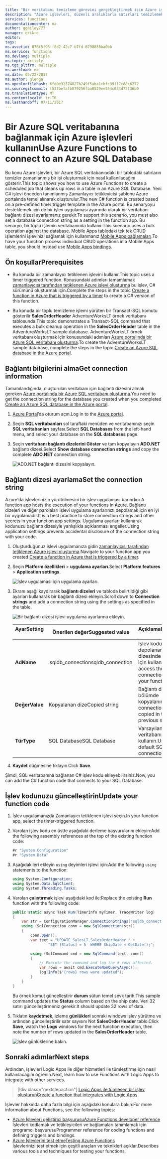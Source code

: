 ```yaml
---
title: "Bir veritabanı temizleme görevini gerçekleştirmek için Azure işlevleri kullanın | Microsoft Docs"
description: "Azure işlevleri, düzenli aralıklarla satırları temizlemek için Azure SQL veritabanına bağlanan bir görev zamanlamak için kullanın."
services: functions
documentationcenter: na
author: ggailey777
manager: erikre
editor: 
tags: 
ms.assetid: 076f5f95-f8d2-42c7-b7fd-6798856ba0bb
ms.service: functions
ms.devlang: multiple
ms.topic: article
ms.tgt_pltfrm: multiple
ms.workload: na
ms.date: 05/22/2017
ms.author: glenga
ms.openlocfilehash: 6fd0e32374827b249f5aba1cbfc39117c88c6272
ms.sourcegitcommit: f537befafb079256fba0529ee554c034d73f36b0
ms.translationtype: MT
ms.contentlocale: tr-TR
ms.lasthandoff: 07/11/2017
---
```

# <a name="use-azure-functions-to-connect-to-an-azure-sql-database"></a><span data-ttu-id="5254c-103">Bir Azure SQL veritabanına bağlanmak için Azure işlevleri kullanın</span><span class="sxs-lookup"><span data-stu-id="5254c-103">Use Azure Functions to connect to an Azure SQL Database</span></span>
<span data-ttu-id="5254c-104">Bu konu Azure işlevleri, bir Azure SQL veritabanındaki bir tablodaki satırların temizler zamanlanmış bir işi oluşturmak için nasıl kullanılacağını gösterir.</span><span class="sxs-lookup"><span data-stu-id="5254c-104">This topic shows you how to use Azure Functions to create a scheduled job that cleans up rows in a table in an Azure SQL Database.</span></span> <span data-ttu-id="5254c-105">Yeni C# işlevi önceden tanımlanmış Zamanlayıcı tetikleyicisi şablonu Azure portalında temel alınarak oluşturulur.</span><span class="sxs-lookup"><span data-stu-id="5254c-105">The new C# function is created based on a pre-defined timer trigger template in the Azure portal.</span></span> <span data-ttu-id="5254c-106">Bu senaryoyu desteklemek için de bir işlev uygulaması ayarında olarak bir veritabanı bağlantı dizesi ayarlamanız gerekir.</span><span class="sxs-lookup"><span data-stu-id="5254c-106">To support this scenario, you must also set a database connection string as a setting in the function app.</span></span> <span data-ttu-id="5254c-107">Bu senaryo, bir toplu işlemin veritabanında kullanır.</span><span class="sxs-lookup"><span data-stu-id="5254c-107">This scenario uses a bulk operation against the database.</span></span> <span data-ttu-id="5254c-108">Mobile Apps tablodaki tek tek CRUD işlemlerini işlevinizi sağlamak için kullanmanız [Mobile Apps bağlamaları](functions-bindings-mobile-apps.md).</span><span class="sxs-lookup"><span data-stu-id="5254c-108">To have your function process individual CRUD operations in a Mobile Apps table, you should instead use [Mobile Apps bindings](functions-bindings-mobile-apps.md).</span></span>

## <a name="prerequisites"></a><span data-ttu-id="5254c-109">Ön koşullar</span><span class="sxs-lookup"><span data-stu-id="5254c-109">Prerequisites</span></span>

+ <span data-ttu-id="5254c-110">Bu konuda bir zamanlayıcı tetiklenen işlevini kullanır.</span><span class="sxs-lookup"><span data-stu-id="5254c-110">This topic uses a timer triggered function.</span></span> <span data-ttu-id="5254c-111">Konusundaki adımları tamamlamak [zamanlayıcısı tarafından tetiklenen Azure işlevi oluşturma](functions-create-scheduled-function.md) bu işlev, C# sürümünü oluşturmak için.</span><span class="sxs-lookup"><span data-stu-id="5254c-111">Complete the steps in the topic [Create a function in Azure that is triggered by a timer](functions-create-scheduled-function.md) to create a C# version of this function.</span></span>   

+ <span data-ttu-id="5254c-112">Bu konuda bir toplu temizleme işlemi yürüten bir Transact-SQL komutu gösterilir **SalesOrderHeader** AdventureWorksLT örnek veritabanı tablosunda.</span><span class="sxs-lookup"><span data-stu-id="5254c-112">This topic demonstrates a Transact-SQL command that executes a bulk cleanup operation in the **SalesOrderHeader** table in the AdventureWorksLT sample database.</span></span> <span data-ttu-id="5254c-113">AdventureWorksLT örnek veritabanı oluşturmak için konusundaki adımları [Azure portalında bir Azure SQL veritabanı oluşturma](../sql-database/sql-database-get-started-portal.md).</span><span class="sxs-lookup"><span data-stu-id="5254c-113">To create the AdventureWorksLT sample database, complete the steps in the topic [Create an Azure SQL database in the Azure portal](../sql-database/sql-database-get-started-portal.md).</span></span> 

## <a name="get-connection-information"></a><span data-ttu-id="5254c-114">Bağlantı bilgilerini alma</span><span class="sxs-lookup"><span data-stu-id="5254c-114">Get connection information</span></span>

<span data-ttu-id="5254c-115">Tamamlandığında, oluşturulan veritabanı için bağlantı dizesini almak gereken [Azure portalında bir Azure SQL veritabanı oluşturma](../sql-database/sql-database-get-started-portal.md).</span><span class="sxs-lookup"><span data-stu-id="5254c-115">You need to get the connection string for the database you created when you completed [Create an Azure SQL database in the Azure portal](../sql-database/sql-database-get-started-portal.md).</span></span>

1. <span data-ttu-id="5254c-116">[Azure Portal](https://portal.azure.com/)’da oturum açın.</span><span class="sxs-lookup"><span data-stu-id="5254c-116">Log in to the [Azure portal](https://portal.azure.com/).</span></span>
 
3. <span data-ttu-id="5254c-117">Seçin **SQL veritabanları** sol taraftaki menüden ve veritabanınızı seçin **SQL veritabanları** sayfası.</span><span class="sxs-lookup"><span data-stu-id="5254c-117">Select **SQL Databases** from the left-hand menu, and select your database on the **SQL databases** page.</span></span>

4. <span data-ttu-id="5254c-118">Seçin **veritabanı bağlantı dizelerini Göster** ve tam kopyalayın **ADO.NET** bağlantı dizesi.</span><span class="sxs-lookup"><span data-stu-id="5254c-118">Select **Show database connection strings** and copy the complete **ADO.NET** connection string.</span></span>

    ![ADO.NET bağlantı dizesini kopyalayın.](./media/functions-scenario-database-table-cleanup/adonet-connection-string.png)

## <a name="set-the-connection-string"></a><span data-ttu-id="5254c-120">Bağlantı dizesi ayarlama</span><span class="sxs-lookup"><span data-stu-id="5254c-120">Set the connection string</span></span> 

<span data-ttu-id="5254c-121">Azure'da işlevlerinizin yürütülmesini bir işlev uygulaması barındırır.</span><span class="sxs-lookup"><span data-stu-id="5254c-121">A function app hosts the execution of your functions in Azure.</span></span> <span data-ttu-id="5254c-122">Bağlantı dizeleri ve diğer parolaları işlevi uygulama ayarlarınızı depolamak için en iyi bir uygulamadır.</span><span class="sxs-lookup"><span data-stu-id="5254c-122">It is a best practice to store connection strings and other secrets in your function app settings.</span></span> <span data-ttu-id="5254c-123">Uygulama ayarları kullanarak kodunuzu bağlantı dizesiyle yanlışlıkla açıklanması engeller.</span><span class="sxs-lookup"><span data-stu-id="5254c-123">Using application settings prevents accidental disclosure of the connection string with your code.</span></span> 

1. <span data-ttu-id="5254c-124">Oluşturduğunuz işlevi uygulamanıza gidin [zamanlayıcısı tarafından tetiklenen Azure işlevi oluşturma](functions-create-scheduled-function.md).</span><span class="sxs-lookup"><span data-stu-id="5254c-124">Navigate to your function app you created [Create a function in Azure that is triggered by a timer](functions-create-scheduled-function.md).</span></span>

2. <span data-ttu-id="5254c-125">Seçin **Platform özellikleri** > **uygulama ayarları**.</span><span class="sxs-lookup"><span data-stu-id="5254c-125">Select **Platform features** > **Application settings**.</span></span>
   
    ![İşlev uygulaması için uygulama ayarları.](./media/functions-scenario-database-table-cleanup/functions-app-service-settings.png)

2. <span data-ttu-id="5254c-127">Ekranı aşağı kaydırarak **bağlantı dizeleri** ve tabloda belirtildiği gibi ayarları kullanarak bir bağlantı dizesi ekleyin.</span><span class="sxs-lookup"><span data-stu-id="5254c-127">Scroll down to **Connection strings** and add a connection string using the settings as specified in the table.</span></span>
   
    ![Bir bağlantı dizesi işlevi uygulama ayarlarına ekleyin.](./media/functions-scenario-database-table-cleanup/functions-app-service-settings-connection-strings.png)

    | <span data-ttu-id="5254c-129">Ayar</span><span class="sxs-lookup"><span data-stu-id="5254c-129">Setting</span></span>       | <span data-ttu-id="5254c-130">Önerilen değer</span><span class="sxs-lookup"><span data-stu-id="5254c-130">Suggested value</span></span> | <span data-ttu-id="5254c-131">Açıklama</span><span class="sxs-lookup"><span data-stu-id="5254c-131">Description</span></span>             | 
    | ------------ | ------------------ | --------------------- | 
    | <span data-ttu-id="5254c-132">**Ad**</span><span class="sxs-lookup"><span data-stu-id="5254c-132">**Name**</span></span>  |  <span data-ttu-id="5254c-133">sqldb_connection</span><span class="sxs-lookup"><span data-stu-id="5254c-133">sqldb_connection</span></span>  | <span data-ttu-id="5254c-134">İşlev kodunuzu depolanan bağlantı dizesinde erişmek için kullanılır.</span><span class="sxs-lookup"><span data-stu-id="5254c-134">Used to access the stored connection string in your function code.</span></span>    |
    | <span data-ttu-id="5254c-135">**Değer**</span><span class="sxs-lookup"><span data-stu-id="5254c-135">**Value**</span></span> | <span data-ttu-id="5254c-136">Kopyalanan dize</span><span class="sxs-lookup"><span data-stu-id="5254c-136">Copied string</span></span>  | <span data-ttu-id="5254c-137">Bağlantı dizesi önceki bölümde kopyalanır.</span><span class="sxs-lookup"><span data-stu-id="5254c-137">Past the connection string you copied in the previous section.</span></span> |
    | <span data-ttu-id="5254c-138">**Tür**</span><span class="sxs-lookup"><span data-stu-id="5254c-138">**Type**</span></span> | <span data-ttu-id="5254c-139">SQL Database</span><span class="sxs-lookup"><span data-stu-id="5254c-139">SQL Database</span></span> | <span data-ttu-id="5254c-140">Varsayılan SQL veritabanı bağlantısı kullanın.</span><span class="sxs-lookup"><span data-stu-id="5254c-140">Use the default SQL Database connection.</span></span> |   

3. <span data-ttu-id="5254c-141">**Kaydet** düğmesine tıklayın.</span><span class="sxs-lookup"><span data-stu-id="5254c-141">Click **Save**.</span></span>

<span data-ttu-id="5254c-142">Şimdi, SQL veritabanına bağlanan C# işlev kodu ekleyebilirsiniz.</span><span class="sxs-lookup"><span data-stu-id="5254c-142">Now, you can add the C# function code that connects to your SQL Database.</span></span>

## <a name="update-your-function-code"></a><span data-ttu-id="5254c-143">İşlev kodunuzu güncelleştirin</span><span class="sxs-lookup"><span data-stu-id="5254c-143">Update your function code</span></span>

1. <span data-ttu-id="5254c-144">İşlev uygulamanızda Zamanlayıcı tetiklenen işlevi seçin.</span><span class="sxs-lookup"><span data-stu-id="5254c-144">In your function app, select the timer-triggered function.</span></span>
 
3. <span data-ttu-id="5254c-145">Varolan işlev kodu en üstte aşağıdaki derleme başvurularını ekleyin:</span><span class="sxs-lookup"><span data-stu-id="5254c-145">Add the following assembly references at the top of the existing function code:</span></span>

    ```cs
    #r "System.Configuration"
    #r "System.Data"
    ```

3. <span data-ttu-id="5254c-146">Aşağıdakileri ekleyin `using` deyimleri işlevi için:</span><span class="sxs-lookup"><span data-stu-id="5254c-146">Add the following `using` statements to the function:</span></span>
    ```cs
    using System.Configuration;
    using System.Data.SqlClient;
    using System.Threading.Tasks;
    ```

4. <span data-ttu-id="5254c-147">Varolan **çalıştırmak** işlevi aşağıdaki kod ile:</span><span class="sxs-lookup"><span data-stu-id="5254c-147">Replace the existing **Run** function with the following code:</span></span>
    ```cs
    public static async Task Run(TimerInfo myTimer, TraceWriter log)
    {
        var str = ConfigurationManager.ConnectionStrings["sqldb_connection"].ConnectionString;
        using (SqlConnection conn = new SqlConnection(str))
        {
            conn.Open();
            var text = "UPDATE SalesLT.SalesOrderHeader " + 
                    "SET [Status] = 5  WHERE ShipDate < GetDate();";

            using (SqlCommand cmd = new SqlCommand(text, conn))
            {
                // Execute the command and log the # rows affected.
                var rows = await cmd.ExecuteNonQueryAsync();
                log.Info($"{rows} rows were updated");
            }
        }
    }
    ```

    <span data-ttu-id="5254c-148">Bu örnek komut güncelleştirir **durum** sütun temel sevk tarih.</span><span class="sxs-lookup"><span data-stu-id="5254c-148">This sample command updates the **Status** column based on the ship date.</span></span> <span data-ttu-id="5254c-149">Veri 32 satırı güncelleştirmeniz gerekir.</span><span class="sxs-lookup"><span data-stu-id="5254c-149">It should update 32 rows of data.</span></span>

5. <span data-ttu-id="5254c-150">Tıklatın **kaydetmek**, izleme **günlükleri** sonraki windows işlev yürütme ve ardından güncelleştirilir satır sayısını Not **SalesOrderHeader** tablo.</span><span class="sxs-lookup"><span data-stu-id="5254c-150">Click **Save**, watch the **Logs** windows for the next function execution, then note the number of rows updated in the **SalesOrderHeader** table.</span></span>

    ![İşlev günlüklerine bakın.](./media/functions-scenario-database-table-cleanup/functions-logs.png)

## <a name="next-steps"></a><span data-ttu-id="5254c-152">Sonraki adımlar</span><span class="sxs-lookup"><span data-stu-id="5254c-152">Next steps</span></span>

<span data-ttu-id="5254c-153">Ardından, işlevleri Logic Apps ile diğer hizmetleri ile tümleştirme için nasıl kullanılacağını öğrenin.</span><span class="sxs-lookup"><span data-stu-id="5254c-153">Next, learn how to use Functions with Logic Apps to integrate with other services.</span></span>

> [!div class="nextstepaction"] 
> [<span data-ttu-id="5254c-154">Logic Apps ile tümleşen bir işlev oluşturun</span><span class="sxs-lookup"><span data-stu-id="5254c-154">Create a function that integrates with Logic Apps</span></span>](functions-twitter-email.md)

<span data-ttu-id="5254c-155">İşlevler hakkında daha fazla bilgi için aşağıdaki konulara bakın:</span><span class="sxs-lookup"><span data-stu-id="5254c-155">For more information about Functions, see the following topics:</span></span>

* [<span data-ttu-id="5254c-156">Azure İşlevleri geliştirici başvurusu</span><span class="sxs-lookup"><span data-stu-id="5254c-156">Azure Functions developer reference</span></span>](functions-reference.md)  
  <span data-ttu-id="5254c-157">İşlevleri kodlamak ve tetikleyicileri ve bağlamaları tanımlamak için programcı başvurusu</span><span class="sxs-lookup"><span data-stu-id="5254c-157">Programmer reference for coding functions and defining triggers and bindings.</span></span>
* [<span data-ttu-id="5254c-158">Azure İşlevlerini test etme</span><span class="sxs-lookup"><span data-stu-id="5254c-158">Testing Azure Functions</span></span>](functions-test-a-function.md)  
  <span data-ttu-id="5254c-159">İşlevlerinizi test etmek için çeşitli araçları ve teknikleri açıklar.</span><span class="sxs-lookup"><span data-stu-id="5254c-159">Describes various tools and techniques for testing your functions.</span></span>  
